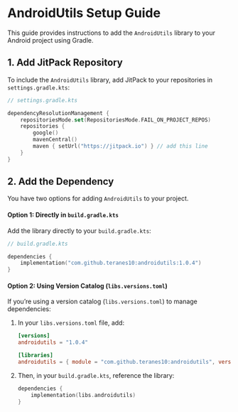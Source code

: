 # AndroidUtils Setup Guide
This guide provides instructions to add the `AndroidUtils` library to your Android project using Gradle.

## 1. Add JitPack Repository
To include the `AndroidUtils` library, add JitPack to your repositories in `settings.gradle.kts`:

```kotlin
// settings.gradle.kts

dependencyResolutionManagement {
    repositoriesMode.set(RepositoriesMode.FAIL_ON_PROJECT_REPOS)
    repositories {
        google()
        mavenCentral()
        maven { setUrl("https://jitpack.io") } // add this line
    }
}
```

## 2. Add the Dependency
You have two options for adding `AndroidUtils` to your project.

#### Option 1: Directly in `build.gradle.kts`
Add the library directly to your `build.gradle.kts`:

```kotlin
// build.gradle.kts

dependencies {
    implementation("com.github.teranes10:androidutils:1.0.4")
}
```

#### Option 2: Using Version Catalog (`libs.versions.toml`)
If you’re using a version catalog (`libs.versions.toml`) to manage dependencies:

1. In your `libs.versions.toml` file, add:

    ```toml
    [versions]
    androidutils = "1.0.4"

    [libraries]
    androidutils = { module = "com.github.teranes10:androidutils", version.ref = "androidutils" }
    ```

2. Then, in your `build.gradle.kts`, reference the library:

    ```kotlin
    dependencies {
        implementation(libs.androidutils)
    }
    ```
